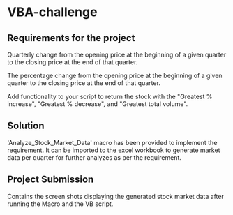 # VBA-challenge

## Requirements for the project
Quarterly change from the opening price at the beginning of a given quarter to the closing price at the end of that quarter.

The percentage change from the opening price at the beginning of a given quarter to the closing price at the end of that quarter.

Add functionality to your script to return the stock with the "Greatest % increase", "Greatest % decrease", and "Greatest total volume".

## Solution 

'Analyze_Stock_Market_Data' macro has been provided to implement the requirement. It can be imported to the excel workbook to generate market data per quarter for further analyzes as per the requirement. 

## Project Submission 

Contains the screen shots displaying the generated stock market data after running the Macro and the VB script.


